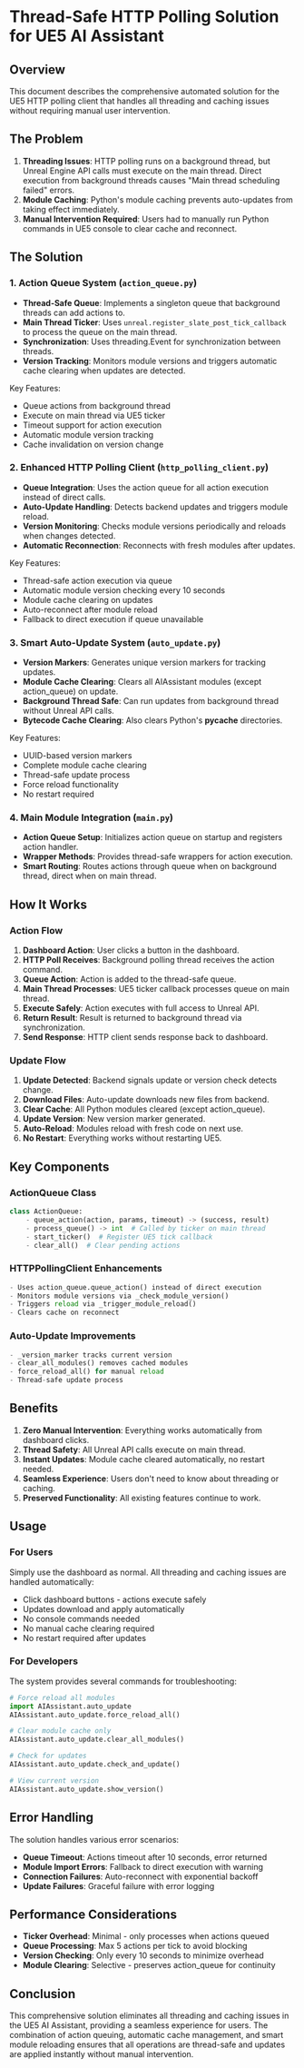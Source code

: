 # Thread-Safe HTTP Polling Solution for UE5 AI Assistant

## Overview
This document describes the comprehensive automated solution for the UE5 HTTP polling client that handles all threading and caching issues without requiring manual user intervention.

## The Problem
1. **Threading Issues**: HTTP polling runs on a background thread, but Unreal Engine API calls must execute on the main thread. Direct execution from background threads causes "Main thread scheduling failed" errors.
2. **Module Caching**: Python's module caching prevents auto-updates from taking effect immediately.
3. **Manual Intervention Required**: Users had to manually run Python commands in UE5 console to clear cache and reconnect.

## The Solution

### 1. Action Queue System (`action_queue.py`)
- **Thread-Safe Queue**: Implements a singleton queue that background threads can add actions to.
- **Main Thread Ticker**: Uses `unreal.register_slate_post_tick_callback` to process the queue on the main thread.
- **Synchronization**: Uses threading.Event for synchronization between threads.
- **Version Tracking**: Monitors module versions and triggers automatic cache clearing when updates are detected.

Key Features:
- Queue actions from background thread
- Execute on main thread via UE5 ticker
- Timeout support for action execution
- Automatic module version tracking
- Cache invalidation on version change

### 2. Enhanced HTTP Polling Client (`http_polling_client.py`)
- **Queue Integration**: Uses the action queue for all action execution instead of direct calls.
- **Auto-Update Handling**: Detects backend updates and triggers module reload.
- **Version Monitoring**: Checks module versions periodically and reloads when changes detected.
- **Automatic Reconnection**: Reconnects with fresh modules after updates.

Key Features:
- Thread-safe action execution via queue
- Automatic module version checking every 10 seconds
- Module cache clearing on updates
- Auto-reconnect after module reload
- Fallback to direct execution if queue unavailable

### 3. Smart Auto-Update System (`auto_update.py`)
- **Version Markers**: Generates unique version markers for tracking updates.
- **Module Cache Clearing**: Clears all AIAssistant modules (except action_queue) on update.
- **Background Thread Safe**: Can run updates from background thread without Unreal API calls.
- **Bytecode Cache Clearing**: Also clears Python's __pycache__ directories.

Key Features:
- UUID-based version markers
- Complete module cache clearing
- Thread-safe update process
- Force reload functionality
- No restart required

### 4. Main Module Integration (`main.py`)
- **Action Queue Setup**: Initializes action queue on startup and registers action handler.
- **Wrapper Methods**: Provides thread-safe wrappers for action execution.
- **Smart Routing**: Routes actions through queue when on background thread, direct when on main thread.

## How It Works

### Action Flow
1. **Dashboard Action**: User clicks a button in the dashboard.
2. **HTTP Poll Receives**: Background polling thread receives the action command.
3. **Queue Action**: Action is added to the thread-safe queue.
4. **Main Thread Processes**: UE5 ticker callback processes queue on main thread.
5. **Execute Safely**: Action executes with full access to Unreal API.
6. **Return Result**: Result is returned to background thread via synchronization.
7. **Send Response**: HTTP client sends response back to dashboard.

### Update Flow
1. **Update Detected**: Backend signals update or version check detects change.
2. **Download Files**: Auto-update downloads new files from backend.
3. **Clear Cache**: All Python modules cleared (except action_queue).
4. **Update Version**: New version marker generated.
5. **Auto-Reload**: Modules reload with fresh code on next use.
6. **No Restart**: Everything works without restarting UE5.

## Key Components

### ActionQueue Class
```python
class ActionQueue:
    - queue_action(action, params, timeout) -> (success, result)
    - process_queue() -> int  # Called by ticker on main thread
    - start_ticker()  # Register UE5 tick callback
    - clear_all()  # Clear pending actions
```

### HTTPPollingClient Enhancements
```python
- Uses action_queue.queue_action() instead of direct execution
- Monitors module versions via _check_module_version()
- Triggers reload via _trigger_module_reload()
- Clears cache on reconnect
```

### Auto-Update Improvements
```python
- _version_marker tracks current version
- clear_all_modules() removes cached modules
- force_reload_all() for manual reload
- Thread-safe update process
```

## Benefits

1. **Zero Manual Intervention**: Everything works automatically from dashboard clicks.
2. **Thread Safety**: All Unreal API calls execute on main thread.
3. **Instant Updates**: Module cache cleared automatically, no restart needed.
4. **Seamless Experience**: Users don't need to know about threading or caching.
5. **Preserved Functionality**: All existing features continue to work.

## Usage

### For Users
Simply use the dashboard as normal. All threading and caching issues are handled automatically:
- Click dashboard buttons - actions execute safely
- Updates download and apply automatically
- No console commands needed
- No manual cache clearing required
- No restart required after updates

### For Developers
The system provides several commands for troubleshooting:

```python
# Force reload all modules
import AIAssistant.auto_update
AIAssistant.auto_update.force_reload_all()

# Clear module cache only
AIAssistant.auto_update.clear_all_modules()

# Check for updates
AIAssistant.auto_update.check_and_update()

# View current version
AIAssistant.auto_update.show_version()
```

## Error Handling

The solution handles various error scenarios:
- **Queue Timeout**: Actions timeout after 10 seconds, error returned
- **Module Import Errors**: Fallback to direct execution with warning
- **Connection Failures**: Auto-reconnect with exponential backoff
- **Update Failures**: Graceful failure with error logging

## Performance Considerations

- **Ticker Overhead**: Minimal - only processes when actions queued
- **Queue Processing**: Max 5 actions per tick to avoid blocking
- **Version Checking**: Only every 10 seconds to minimize overhead
- **Module Clearing**: Selective - preserves action_queue for continuity

## Conclusion

This comprehensive solution eliminates all threading and caching issues in the UE5 AI Assistant, providing a seamless experience for users. The combination of action queuing, automatic cache management, and smart module reloading ensures that all operations are thread-safe and updates are applied instantly without manual intervention.